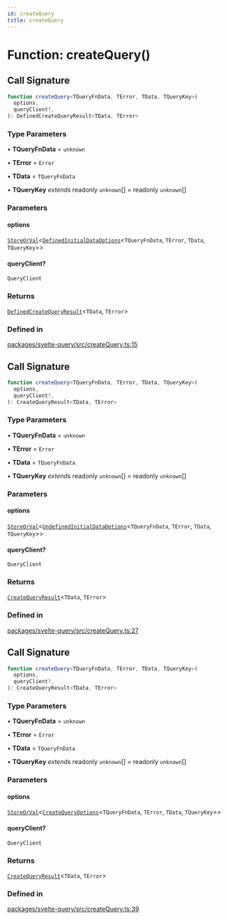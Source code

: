 ```yaml
---
id: createQuery
title: createQuery
---
```


# Function: createQuery()

## Call Signature

```ts
function createQuery<TQueryFnData, TError, TData, TQueryKey>(
  options,
  queryClient?,
): DefinedCreateQueryResult<TData, TError>
```

### Type Parameters

• **TQueryFnData** = `unknown`

• **TError** = `Error`

• **TData** = `TQueryFnData`

• **TQueryKey** _extends_ readonly `unknown`[] = readonly `unknown`[]

### Parameters

#### options

[`StoreOrVal`](../type-aliases/storeorval.md)\<[`DefinedInitialDataOptions`](../type-aliases/definedinitialdataoptions.md)\<`TQueryFnData`, `TError`, `TData`, `TQueryKey`\>\>

#### queryClient?

`QueryClient`

### Returns

[`DefinedCreateQueryResult`](../type-aliases/definedcreatequeryresult.md)\<`TData`, `TError`\>

### Defined in

[packages/svelte-query/src/createQuery.ts:15](https://github.com/TanStack/query/blob/main/packages/svelte-query/src/createQuery.ts#L15)

## Call Signature

```ts
function createQuery<TQueryFnData, TError, TData, TQueryKey>(
  options,
  queryClient?,
): CreateQueryResult<TData, TError>
```

### Type Parameters

• **TQueryFnData** = `unknown`

• **TError** = `Error`

• **TData** = `TQueryFnData`

• **TQueryKey** _extends_ readonly `unknown`[] = readonly `unknown`[]

### Parameters

#### options

[`StoreOrVal`](../type-aliases/storeorval.md)\<[`UndefinedInitialDataOptions`](../type-aliases/undefinedinitialdataoptions.md)\<`TQueryFnData`, `TError`, `TData`, `TQueryKey`\>\>

#### queryClient?

`QueryClient`

### Returns

[`CreateQueryResult`](../type-aliases/createqueryresult.md)\<`TData`, `TError`\>

### Defined in

[packages/svelte-query/src/createQuery.ts:27](https://github.com/TanStack/query/blob/main/packages/svelte-query/src/createQuery.ts#L27)

## Call Signature

```ts
function createQuery<TQueryFnData, TError, TData, TQueryKey>(
  options,
  queryClient?,
): CreateQueryResult<TData, TError>
```

### Type Parameters

• **TQueryFnData** = `unknown`

• **TError** = `Error`

• **TData** = `TQueryFnData`

• **TQueryKey** _extends_ readonly `unknown`[] = readonly `unknown`[]

### Parameters

#### options

[`StoreOrVal`](../type-aliases/storeorval.md)\<[`CreateQueryOptions`](../type-aliases/createqueryoptions.md)\<`TQueryFnData`, `TError`, `TData`, `TQueryKey`\>\>

#### queryClient?

`QueryClient`

### Returns

[`CreateQueryResult`](../type-aliases/createqueryresult.md)\<`TData`, `TError`\>

### Defined in

[packages/svelte-query/src/createQuery.ts:39](https://github.com/TanStack/query/blob/main/packages/svelte-query/src/createQuery.ts#L39)
